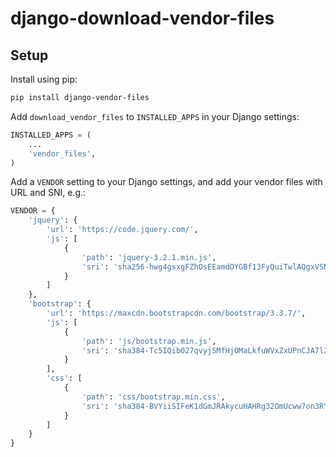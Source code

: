 django-download-vendor-files
============================

Setup
-----

Install using pip:

```bash
pip install django-vendor-files
```

Add `download_vendor_files` to `INSTALLED_APPS` in your Django settings:

```python
INSTALLED_APPS = (
    ...
    'vendor_files',
)
```

Add a `VENDOR` setting to your Django settings, and add your vendor files with URL and SNI, e.g.:

```python
VENDOR = {
    'jquery': {
        'url': 'https://code.jquery.com/',
        'js': [
            {
                'path': 'jquery-3.2.1.min.js',
                'sri': 'sha256-hwg4gsxgFZhOsEEamdOYGBf13FyQuiTwlAQgxVSNgt4=',
            }
        ]
    },
    'bootstrap': {
        'url': 'https://maxcdn.bootstrapcdn.com/bootstrap/3.3.7/',
        'js': [
            {
                'path': 'js/bootstrap.min.js',
                'sri': 'sha384-Tc5IQib027qvyjSMfHjOMaLkfuWVxZxUPnCJA7l2mCWNIpG9mGCD8wGNIcPD7Txa',
            }
        ],
        'css': [
            {
                'path': 'css/bootstrap.min.css',
                'sri': 'sha384-BVYiiSIFeK1dGmJRAkycuHAHRg32OmUcww7on3RYdg4Va+PmSTsz/K68vbdEjh4u',
            }
        ]
    }
}
```
